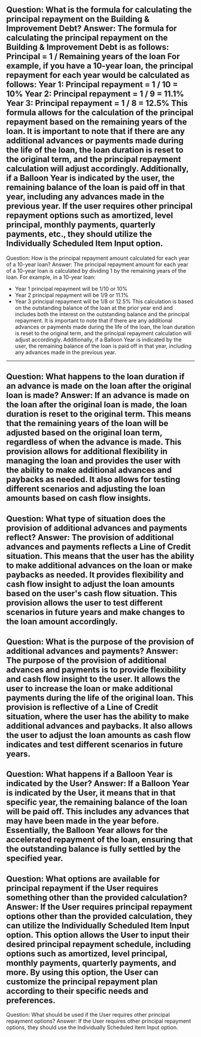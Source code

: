 Question: What is the formula for calculating the principal repayment on the Building & Improvement Debt?
Answer: The formula for calculating the principal repayment on the Building & Improvement Debt is as follows: 
Principal = 1 / Remaining years of the loan
For example, if you have a 10-year loan, the principal repayment for each year would be calculated as follows:
Year 1: Principal repayment = 1 / 10 = 10%
Year 2: Principal repayment = 1 / 9 = 11.1%
Year 3: Principal repayment = 1 / 8 = 12.5%
This formula allows for the calculation of the principal repayment based on the remaining years of the loan. It is important to note that if there are any additional advances or payments made during the life of the loan, the loan duration is reset to the original term, and the principal repayment calculation will adjust accordingly. Additionally, if a Balloon Year is indicated by the user, the remaining balance of the loan is paid off in that year, including any advances made in the previous year. 
If the user requires other principal repayment options such as amortized, level principal, monthly payments, quarterly payments, etc., they should utilize the Individually Scheduled Item Input option.
---
Question: How is the principal repayment amount calculated for each year of a 10-year loan?
Answer: The principal repayment amount for each year of a 10-year loan is calculated by dividing 1 by the remaining years of the loan. For example, in a 10-year loan:
- Year 1 principal repayment will be 1/10 or 10%
- Year 2 principal repayment will be 1/9 or 11.1%
- Year 3 principal repayment will be 1/8 or 12.5%
This calculation is based on the outstanding balance of the loan at the prior year end and includes both the interest on the outstanding balance and the principal repayment. It is important to note that if there are any additional advances or payments made during the life of the loan, the loan duration is reset to the original term, and the principal repayment calculation will adjust accordingly. Additionally, if a Balloon Year is indicated by the user, the remaining balance of the loan is paid off in that year, including any advances made in the previous year.
---
Question: What happens to the loan duration if an advance is made on the loan after the original loan is made?
Answer: If an advance is made on the loan after the original loan is made, the loan duration is reset to the original term. This means that the remaining years of the loan will be adjusted based on the original loan term, regardless of when the advance is made. This provision allows for additional flexibility in managing the loan and provides the user with the ability to make additional advances and paybacks as needed. It also allows for testing different scenarios and adjusting the loan amounts based on cash flow insights.
---
Question: What type of situation does the provision of additional advances and payments reflect?
Answer: The provision of additional advances and payments reflects a Line of Credit situation. This means that the user has the ability to make additional advances on the loan or make paybacks as needed. It provides flexibility and cash flow insight to adjust the loan amounts based on the user's cash flow situation. This provision allows the user to test different scenarios in future years and make changes to the loan amount accordingly.
---
Question: What is the purpose of the provision of additional advances and payments?
Answer: The purpose of the provision of additional advances and payments is to provide flexibility and cash flow insight to the user. It allows the user to increase the loan or make additional payments during the life of the original loan. This provision is reflective of a Line of Credit situation, where the user has the ability to make additional advances and paybacks. It also allows the user to adjust the loan amounts as cash flow indicates and test different scenarios in future years.
---
Question: What happens if a Balloon Year is indicated by the User?
Answer: If a Balloon Year is indicated by the User, it means that in that specific year, the remaining balance of the loan will be paid off. This includes any advances that may have been made in the year before. Essentially, the Balloon Year allows for the accelerated repayment of the loan, ensuring that the outstanding balance is fully settled by the specified year.
---
Question: What options are available for principal repayment if the User requires something other than the provided calculation?
Answer: If the User requires principal repayment options other than the provided calculation, they can utilize the Individually Scheduled Item Input option. This option allows the User to input their desired principal repayment schedule, including options such as amortized, level principal, monthly payments, quarterly payments, and more. By using this option, the User can customize the principal repayment plan according to their specific needs and preferences.
---
Question: What should be used if the User requires other principal repayment options?
Answer: If the User requires other principal repayment options, they should use the Individually Scheduled Item Input option.
